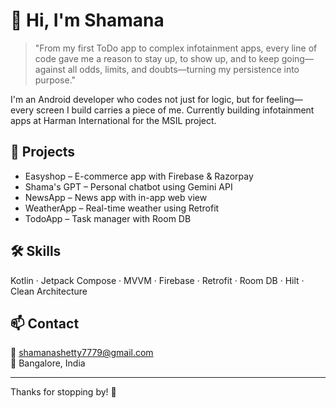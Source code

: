 # 👋 Hi, I'm Shamana

> "From my first ToDo app to complex infotainment apps, every line of code gave me a reason to stay up, to show up, and to keep going—against all odds, limits, and doubts—turning my persistence into purpose."

I'm an Android developer who codes not just for logic, but for feeling—every screen I build carries a piece of me. Currently building infotainment apps at Harman International for the MSIL project.

## 🚀 Projects
- Easyshop – E-commerce app with Firebase & Razorpay  
- Shama's GPT – Personal chatbot using Gemini API  
- NewsApp – News app with in-app web view  
- WeatherApp – Real-time weather using Retrofit  
- TodoApp – Task manager with Room DB  

## 🛠️ Skills  
Kotlin · Jetpack Compose · MVVM · Firebase · Retrofit · Room DB · Hilt · Clean Architecture

## 📫 Contact  
📧 shamanashetty7779@gmail.com  
📍 Bangalore, India  

---

Thanks for stopping by! 🌿
